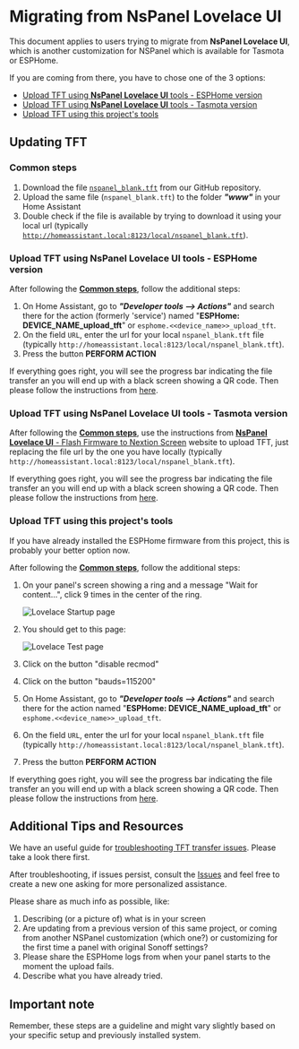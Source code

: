# Migrating from **NsPanel Lovelace UI**

This document applies to users trying to migrate from **NsPanel Lovelace UI**, which is another customization for NSPanel which is available for Tasmota or ESPHome.

If you are coming from there, you have to chose one of the 3 options:

- [Upload TFT using **NsPanel Lovelace UI** tools - ESPHome version](#upload-tft-using-nspanel-lovelace-ui-tools---esphome-version)
- [Upload TFT using **NsPanel Lovelace UI** tools - Tasmota version](#upload-tft-using-nspanel-lovelace-ui-tools---tasmota-version)
- [Upload TFT using this project's tools](#upload-tft-using-this-projects-tools)

## Updating TFT

### Common steps

1. Download the file [`nspanel_blank.tft`](../hmi/nspanel_blank.tft) from our GitHub repository.
2. Upload the same file (`nspanel_blank.tft`) to the folder _**"www"**_ in your Home Assistant
3. Double check if the file is available by trying to download it using your local url (typically [`http://homeassistant.local:8123/local/nspanel_blank.tft`](http://homeassistant.local:8123/local/nspanel_blank.tft)).

### Upload TFT using **NsPanel Lovelace UI** tools - ESPHome version

After following the [**Common steps**](#common-steps), follow the additional steps:

1. On Home Assistant, go to _**"Developer tools --> Actions"**_ and search there for the action (formerly 'service') named "**ESPHome: DEVICE_NAME_upload_tft**" or `esphome.<<device_name>>_upload_tft`.
2. On the field `URL`, enter the url for your local `nspanel_blank.tft` file (typically `http://homeassistant.local:8123/local/nspanel_blank.tft`).
3. Press the button **PERFORM ACTION**

If everything goes right, you will see the progress bar indicating the file transfer an you will end up with a black screen showing a QR code. Then please follow the instructions from [here](nspanel_blank.md#what-to-do-after-installing-nspanel_blanktft).

### Upload TFT using **NsPanel Lovelace UI** tools - Tasmota version

After following the [**Common steps**](#common-steps),
use the instructions from [**NsPanel Lovelace UI** - Flash Firmware to Nextion Screen](https://docs.nspanel.pky.eu/stable/prepare_nspanel/#flash-firmware-to-nextion-screen) website to upload TFT,
just replacing the file url by the one you have locally (typically `http://homeassistant.local:8123/local/nspanel_blank.tft`).

If everything goes right, you will see the progress bar indicating the file transfer an you will end up with a black screen showing a QR code. Then please follow the instructions from [here](nspanel_blank.md#what-to-do-after-installing-nspanel_blanktft).

### Upload TFT using this project's tools

If you have already installed the ESPHome firmware from this project, this is probably your better option now.

After following the [**Common steps**](#common-steps), follow the additional steps:

1. On your panel's screen showing a ring and a message "Wait for content...", click 9 times in the center of the ring.

    ![Lovelace Startup page](pics/lovelace-ui_startup.png)
2. You should get to this page:

    ![Lovelace Test page](pics/lovelace-ui_pageTest.png)
3. Click on the button "disable recmod"
4. Click on the button "bauds=115200"
5. On Home Assistant, go to _**"Developer tools --> Actions"**_ and search there for the action named "**ESPHome: DEVICE_NAME_upload_tft**" or `esphome.<<device_name>>_upload_tft`.
6. On the field `URL`, enter the url for your local `nspanel_blank.tft` file (typically `http://homeassistant.local:8123/local/nspanel_blank.tft`).
7. Press the button **PERFORM ACTION**

If everything goes right, you will see the progress bar indicating the file transfer an you will end up with a black screen showing a QR code. Then please follow the instructions from [here](nspanel_blank.md#what-to-do-after-installing-nspanel_blanktft).

## Additional Tips and Resources

We have an useful guide for [troubleshooting TFT transfer issues](tft_upload.md). Please take a look there first.

After troubleshooting, if issues persist, consult the [Issues](https://github.com/Blackymas/NSPanel_HA_Blueprint/issues) and feel free to create a new one asking for more personalized assistance.

Please share as much info as possible, like:
1. Describing (or a picture of) what is in your screen
2. Are updating from a previous version of this same project, or coming from another NSPanel customization (which one?) or customizing for the first time a panel with original Sonoff settings?
3. Please share the ESPHome logs from when your panel starts to the moment the upload fails.
4. Describe what you have already tried.

## Important note

Remember, these steps are a guideline and might vary slightly based on your specific setup and previously installed system.

